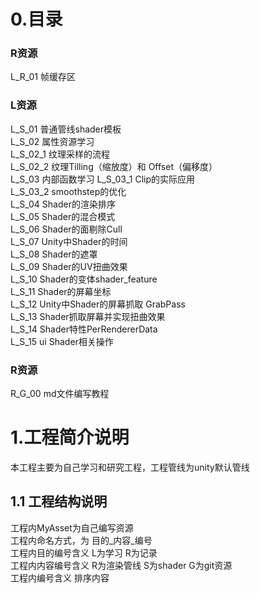 <!-- 码云挂件,在码云、Typora下style无效 -->
<div style="position: absolute; right: 0 ;top: 0; opacity: 70%;">

</div>

# 0.目录

### R资源

L_R_01 帧缓存区

### L资源

L_S_01 普通管线shader模板  
L_S_02 属性资源学习  
L_S_02_1 纹理采样的流程  
L_S_02_2 纹理Tilling（缩放度）和 Offset（偏移度）  
L_S_03 内部函数学习
L_S_03_1 Clip的实际应用  
L_S_03_2 smoothstep的优化  
L_S_04 Shader的渲染排序  
L_S_05 Shader的混合模式  
L_S_06 Shader的面剔除Cull  
L_S_07 Unity中Shader的时间  
L_S_08 Shader的遮罩  
L_S_09 Shader的UV扭曲效果  
L_S_10 Shader的变体shader_feature  
L_S_11 Shader的屏幕坐标  
L_S_12 Unity中Shader的屏幕抓取 GrabPass  
L_S_13 Shader抓取屏幕并实现扭曲效果  
L_S_14 Shader特性PerRendererData  
L_S_15 ui Shader相关操作

### R资源
R_G_00 md文件编写教程

# 1.工程简介说明

本工程主要为自己学习和研究工程，工程管线为unity默认管线

## 1.1 工程结构说明

工程内MyAsset为自己编写资源  
工程内命名方式，为 目的_内容_编号  
工程内目的编号含义 L为学习 R为记录  
工程内内容编号含义 R为渲染管线 S为shader G为git资源  
工程内编号含义 排序内容


